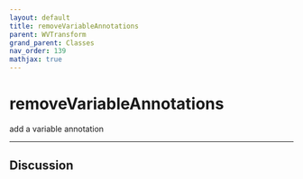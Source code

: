 ```yaml
---
layout: default
title: removeVariableAnnotations
parent: WVTransform
grand_parent: Classes
nav_order: 139
mathjax: true
---
```


#  removeVariableAnnotations

add a variable annotation


---

## Discussion

  
